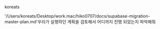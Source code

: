 koreats

'/Users/koreats/Desktop/work.mac/hiko0707/docs/supabase-migration-master-plan.md'우리가 실행하던 계획을 검토해서 어디까지 진행 되었는지 파악해줘
